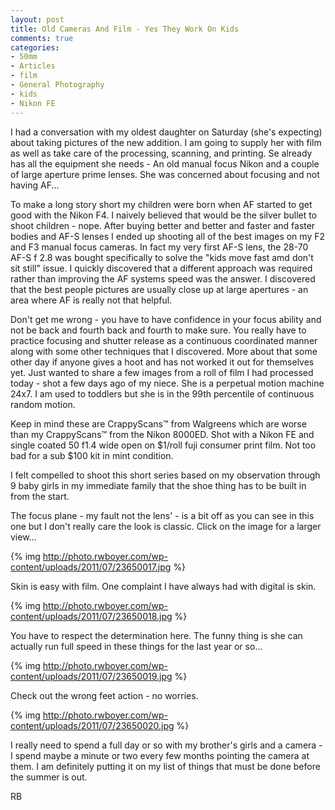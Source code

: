 ```yaml
---
layout: post
title: Old Cameras And Film - Yes They Work On Kids
comments: true
categories:
- 50mm
- Articles
- film
- General Photography
- kids
- Nikon FE
---
```

I had a conversation with my oldest daughter on Saturday (she's expecting) about taking pictures of the new addition. I am going to supply her with film as well as take care of the processing, scanning, and printing. Se already has all the equipment she needs - An old manual focus Nikon and a couple of large aperture prime lenses. She was concerned about focusing and not having AF...

To make a long story short my children were born when AF started to get good with the Nikon F4. I naively believed that would be the silver bullet to shoot children - nope. After buying better and better and faster and faster bodies and AF-S lenses I ended up shooting all of the best images on my F2 and F3 manual focus cameras. In fact my very first AF-S lens, the 28-70 AF-S f 2.8 was bought specifically to solve the "kids move fast amd don't sit still" issue. I quickly discovered that a different approach was required rather than improving the AF systems speed was the answer. I discovered that the best people pictures are usually close up at large apertures - an area where AF is really not that helpful.

Don't get me wrong - you have to have confidence in your focus ability and not be back and fourth back and fourth to make sure. You really have to practice focusing and shutter release as a continuous coordinated manner along with some other techniques that I discovered. More about that some other day if anyone gives a hoot and has not worked it out for themselves yet. Just wanted to share a few images from a roll of film I had processed today - shot a few days ago of my niece. She is a perpetual motion machine 24x7. I am used to toddlers but she is in the 99th percentile of continuous random motion.

Keep in mind these are CrappyScans™ from Walgreens which are worse than my CrappyScans™ from the Nikon 8000ED. Shot with a Nikon FE and single coated 50 f1.4 wide open on $1/roll fuji consumer print film. Not too bad for a sub $100 kit in mint condition.

I felt compelled to shoot this short series based on my observation through 9 baby girls in my immediate family that the shoe thing has to be built in from the start.

The focus plane - my fault not the lens' - is a bit off as you can see in this one but I don't really care the look is classic. Click on the image for a larger view...

{% img http://photo.rwboyer.com/wp-content/uploads/2011/07/23650017.jpg %}

Skin is easy with film. One complaint I have always had with digital is skin.

{% img http://photo.rwboyer.com/wp-content/uploads/2011/07/23650018.jpg %}

You have to respect the determination here. The funny thing is she can actually run full speed in these things for the last year or so...

{% img http://photo.rwboyer.com/wp-content/uploads/2011/07/23650019.jpg %}

Check out the wrong feet action - no worries.

{% img http://photo.rwboyer.com/wp-content/uploads/2011/07/23650020.jpg %}

I really need to spend a full day or so with my brother's girls and a camera - I spend maybe a minute or two every few months pointing the camera at them. I am definitely putting it on my list of things that must be done before the summer is out.

RB